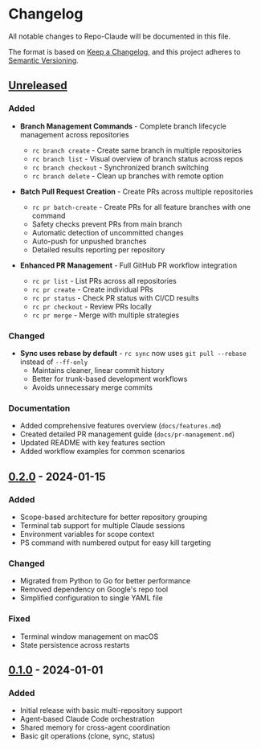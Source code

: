 # Changelog

All notable changes to Repo-Claude will be documented in this file.

The format is based on [Keep a Changelog](https://keepachangelog.com/en/1.0.0/),
and this project adheres to [Semantic Versioning](https://semver.org/spec/v2.0.0.html).

## [Unreleased]

### Added
- **Branch Management Commands** - Complete branch lifecycle management across repositories
  - `rc branch create` - Create same branch in multiple repositories
  - `rc branch list` - Visual overview of branch status across repos
  - `rc branch checkout` - Synchronized branch switching
  - `rc branch delete` - Clean up branches with remote option
  
- **Batch Pull Request Creation** - Create PRs across multiple repositories
  - `rc pr batch-create` - Create PRs for all feature branches with one command
  - Safety checks prevent PRs from main branch
  - Automatic detection of uncommitted changes
  - Auto-push for unpushed branches
  - Detailed results reporting per repository
  
- **Enhanced PR Management** - Full GitHub PR workflow integration
  - `rc pr list` - List PRs across all repositories
  - `rc pr create` - Create individual PRs
  - `rc pr status` - Check PR status with CI/CD results
  - `rc pr checkout` - Review PRs locally
  - `rc pr merge` - Merge with multiple strategies

### Changed
- **Sync uses rebase by default** - `rc sync` now uses `git pull --rebase` instead of `--ff-only`
  - Maintains cleaner, linear commit history
  - Better for trunk-based development workflows
  - Avoids unnecessary merge commits

### Documentation
- Added comprehensive features overview (`docs/features.md`)
- Created detailed PR management guide (`docs/pr-management.md`)
- Updated README with key features section
- Added workflow examples for common scenarios

## [0.2.0] - 2024-01-15

### Added
- Scope-based architecture for better repository grouping
- Terminal tab support for multiple Claude sessions
- Environment variables for scope context
- PS command with numbered output for easy kill targeting

### Changed
- Migrated from Python to Go for better performance
- Removed dependency on Google's repo tool
- Simplified configuration to single YAML file

### Fixed
- Terminal window management on macOS
- State persistence across restarts

## [0.1.0] - 2024-01-01

### Added
- Initial release with basic multi-repository support
- Agent-based Claude Code orchestration
- Shared memory for cross-agent coordination
- Basic git operations (clone, sync, status)

[Unreleased]: https://github.com/taokim/repo-claude/compare/v0.2.0...HEAD
[0.2.0]: https://github.com/taokim/repo-claude/compare/v0.1.0...v0.2.0
[0.1.0]: https://github.com/taokim/repo-claude/releases/tag/v0.1.0